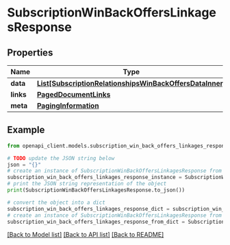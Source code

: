 # SubscriptionWinBackOffersLinkagesResponse


## Properties

Name | Type | Description | Notes
------------ | ------------- | ------------- | -------------
**data** | [**List[SubscriptionRelationshipsWinBackOffersDataInner]**](SubscriptionRelationshipsWinBackOffersDataInner.md) |  | 
**links** | [**PagedDocumentLinks**](PagedDocumentLinks.md) |  | 
**meta** | [**PagingInformation**](PagingInformation.md) |  | [optional] 

## Example

```python
from openapi_client.models.subscription_win_back_offers_linkages_response import SubscriptionWinBackOffersLinkagesResponse

# TODO update the JSON string below
json = "{}"
# create an instance of SubscriptionWinBackOffersLinkagesResponse from a JSON string
subscription_win_back_offers_linkages_response_instance = SubscriptionWinBackOffersLinkagesResponse.from_json(json)
# print the JSON string representation of the object
print(SubscriptionWinBackOffersLinkagesResponse.to_json())

# convert the object into a dict
subscription_win_back_offers_linkages_response_dict = subscription_win_back_offers_linkages_response_instance.to_dict()
# create an instance of SubscriptionWinBackOffersLinkagesResponse from a dict
subscription_win_back_offers_linkages_response_from_dict = SubscriptionWinBackOffersLinkagesResponse.from_dict(subscription_win_back_offers_linkages_response_dict)
```
[[Back to Model list]](../README.md#documentation-for-models) [[Back to API list]](../README.md#documentation-for-api-endpoints) [[Back to README]](../README.md)


